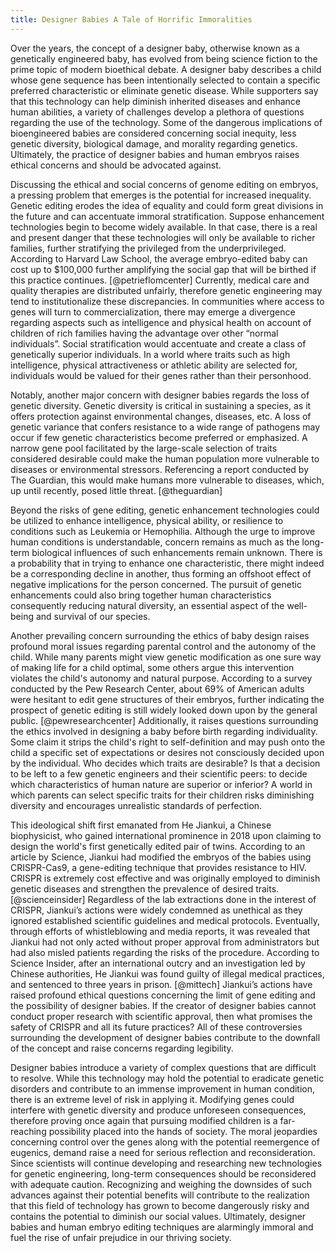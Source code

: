 ```yaml
---
title: Designer Babies A Tale of Horrific Immoralities
---
```


Over the years, the concept of a designer baby, otherwise known as a genetically engineered baby, has evolved from being science fiction to the prime topic of modern bioethical debate. A designer baby describes a child whose gene sequence has been intentionally selected to contain a specific preferred characteristic or eliminate genetic disease. While supporters say that this technology can help diminish inherited diseases and enhance human abilities, a variety of challenges develop a plethora of questions regarding the use of the technology. Some of the dangerous implications of bioengineered babies are considered concerning social inequity, less genetic diversity, biological damage, and morality regarding genetics. Ultimately, the practice of designer babies and human embryos raises ethical concerns and should be advocated against. 

Discussing the ethical and social concerns of genome editing on embryos, a pressing problem that emerges is the potential for increased inequality. Genetic editing erodes the idea of equality and could form great divisions in the future and can accentuate immoral stratification. Suppose enhancement technologies begin to become widely available. In that case, there is a real and present danger that these technologies will only be available to richer families, further stratifying the privileged from the underprivileged. According to Harvard Law School, the average embryo-edited baby can cost up to $100,000 further amplifying the social gap that will be birthed if this practice continues. [@petrieflomcenter] Currently, medical care and quality therapies are distributed unfairly, therefore genetic engineering may tend to institutionalize these discrepancies. In communities where access to genes will turn to commercialization, there may emerge a divergence regarding aspects such as intelligence and physical health on account of children of rich families having the advantage over other “normal individuals”. Social stratification would accentuate and create a class of genetically superior individuals. In a world where traits such as high intelligence, physical attractiveness or athletic ability are selected for, individuals would be valued for their genes rather than their personhood.

Notably, another major concern with designer babies regards the loss of genetic diversity. Genetic diversity is critical in sustaining a species, as it offers protection against environmental changes, diseases, etc. A loss of genetic variance that confers resistance to a wide range of pathogens may occur if few genetic characteristics become preferred or emphasized. A narrow gene pool facilitated by the large-scale selection of traits considered desirable could make the human population more vulnerable to diseases or environmental stressors. Referencing a report conducted by The Guardian, this would make humans more vulnerable to diseases, which, up until recently, posed little threat. [@theguardian]

Beyond the risks of gene editing, genetic enhancement technologies could be utilized to enhance intelligence, physical ability, or resilience to conditions such as Leukemia or Hemophilia. Although the urge to improve human conditions is understandable, concern remains as much as the long-term biological influences of such enhancements remain unknown. There is a probability that in trying to enhance one characteristic, there might indeed be a corresponding decline in another, thus forming an offshoot effect of negative implications for the person concerned. The pursuit of genetic enhancements could also bring together human characteristics consequently reducing natural diversity, an essential aspect of the well-being and survival of our species.

Another prevailing concern surrounding the ethics of baby design raises profound moral issues regarding parental control and the autonomy of the child. While many parents might view genetic modification as one sure way of making life for a child optimal, some others argue this intervention violates the child's autonomy and natural purpose. According to a survey conducted by the Pew Research Center, about 69% of American adults were hesitant to edit gene structures of their embryos, further indicating the prospect of genetic editing is still widely looked down upon by the general public. [@pewresearchcenter]  Additionally, it raises questions surrounding the ethics involved in designing a baby before birth regarding individuality. Some claim it strips the child's right to self-definition and may push onto the child a specific set of expectations or desires not consciously decided upon by the individual. Who decides which traits are desirable? Is that a decision to be left to a few genetic engineers and their scientific peers: to decide which characteristics of human nature are superior or inferior? A world in which parents can select specific traits for their children risks diminishing diversity and encourages unrealistic standards of perfection.

This ideological shift first emanated from He Jiankui, a Chinese biophysicist, who gained international prominence in 2018 upon claiming to design the world's first genetically edited pair of twins. According to an article by Science, Jiankui had modified the embryos of the babies using CRISPR-Cas9, a gene-editing technique that provides resistance to HIV. CRISPR is extremely cost effective and was originally employed to diminish genetic diseases and strengthen the prevalence of desired traits. [@scienceinsider] Regardless of the lab extractions done in the interest of CRISPR, Jiankui’s actions were widely condemned as unethical as they ignored established scientific guidelines and medical protocols. Eventually, through efforts of whistleblowing and media reports, it was revealed that Jiankui had not only acted without proper approval from administrators but had also misled patients regarding the risks of the procedure. According to  Science Insider, after an international outcry and an investigation led by Chinese authorities, He Jiankui was found guilty of illegal medical practices, and sentenced to three years in prison. [@mittech] Jiankui’s actions have raised profound ethical questions concerning the limit of gene editing and the possibility of designer babies. If the creator of designer babies cannot conduct proper research with scientific approval, then what promises the safety of CRISPR and all its future practices? All of these controversies surrounding the development of designer babies contribute to the downfall of the concept and raise concerns regarding legibility.

Designer babies introduce a variety of complex questions that are difficult to resolve. While this technology may hold the potential to eradicate genetic disorders and contribute to an immense improvement in human condition, there is an extreme level of risk in applying it. Modifying genes could interfere with genetic diversity and produce unforeseen consequences, therefore proving once again that pursuing modified children is a far-reaching possibility placed into the hands of society. The moral jeopardies concerning control over the genes along with the potential reemergence of eugenics, demand raise a need for serious reflection and reconsideration. Since scientists will continue developing and researching new technologies for genetic engineering, long-term consequences should be reconsidered with adequate caution. Recognizing and weighing the downsides of such advances against their potential benefits will contribute to the realization that this field of technology has grown to become dangerously risky and contains the potential to diminish our social values. Ultimately, designer babies and human embryo editing techniques are alarmingly immoral and fuel the rise of unfair prejudice in our thriving society.













